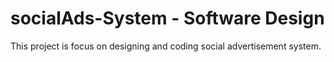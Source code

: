 # socialAds-System - Software Design
This project is focus on designing and coding social advertisement system.
